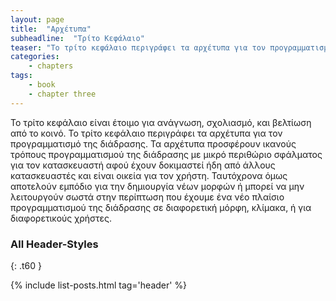```yaml
---
layout: page
title:  "Αρχέτυπα"
subheadline:  "Τρίτο Κεφάλαιο"
teaser: "Το τρίτο κεφάλαιο περιγράφει τα αρχέτυπα για τον προγραμματισμό της διάδρασης"
categories:
    - chapters
tags:
    - book
    - chapter three
---
```


Το τρίτο κεφάλαιο είναι έτοιμο για ανάγνωση, σχολιασμό, και βελτίωση από το κοινό. Το τρίτο κεφάλαιο περιγράφει τα αρχέτυπα για τον προγραμματισμό της διάδρασης. Τα αρχέτυπα προσφέρουν ικανούς τρόπους προγραμματισμού της διάδρασης με μικρό περιθώριο σφάλματος για τον κατασκευαστή αφού έχουν δοκιμαστεί ήδη από άλλους κατασκευαστές και είναι οικεία για τον χρήστη. Ταυτόχρονα όμως αποτελούν εμπόδιο για την δημιουργία νέων μορφών ή μπορεί να μην λειτουργούν σωστά στην περίπτωση που έχουμε ένα νέο πλαίσιο προγραμματισμού της διάδρασης σε διαφορετική μόρφη, κλίμακα, ή για διαφορετικούς χρήστες.

### All Header-Styles
{: .t60 }

{% include list-posts.html tag='header' %}
